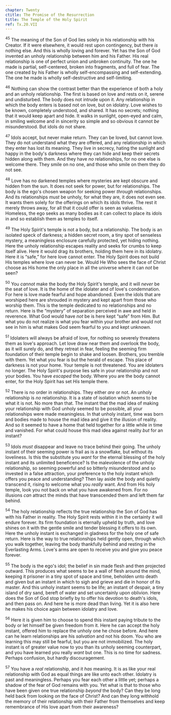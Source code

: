 ```yaml
---
chapter: Twenty
ctitle: The Promise of the Resurrection
title: The Temple of the Holy Spirit
ref: Tx.20.VII
---
```


<sup>45</sup> The meaning of the Son of God lies solely in his relationship with
his Creator. If it were elsewhere, it would rest upon contingency, but
there *is* nothing else. And this is wholly loving and forever. Yet has
the Son of God invented an unholy relationship between him and his
Father. His real relationship is one of perfect union and unbroken
continuity. The one he made is partial, self-centered, broken into
fragments, and full of fear. The one created by his Father is wholly
self-encompassing and self-extending. The one he made is wholly
self-destructive and self-limiting.

<sup>46</sup> Nothing can show the contrast better than the experience of both a
holy and an unholy relationship. The first is based on love and rests on
it, serene and undisturbed. The body does not intrude upon it. Any
relationship in which the body enters is based not on love, but on
idolatry. Love wishes to be known, completely understood, and shared. It
has no secrets; nothing that it would keep apart and hide. It walks in
sunlight, open-eyed and calm, in smiling welcome and in sincerity so
simple and so obvious it cannot *be* misunderstood. But idols do not
share.

<sup>47</sup> Idols accept, but never make return. They can be loved, but cannot
love. They do not understand what they are offered, and any relationship
in which they enter has lost its meaning. They live in secrecy, hating
the sunlight and happy in the body's darkness where they can hide and
keep their secrets hidden along with them. And they have *no*
relationships, for no one else is welcome there. They smile on no one,
and those who smile on them they do not see.

<sup>48</sup> Love has no darkened temples where mysteries are kept obscure and
hidden from the sun. It does not seek for power, but for relationships.
The body is the ego's chosen weapon for seeking power *through*
relationships. And its relationships *must* be unholy, for what they
are, it does not even see. It wants them solely for the offerings on
which its idols thrive. The rest it merely throws away, for all that it
could offer is seen as valueless. Homeless, the ego seeks as many bodies
as it can collect to place its idols in and so establish them as temples
to itself.

<sup>49</sup> The Holy Spirit's temple is not a body, but a relationship. The body
is an isolated speck of darkness; a hidden secret room, a tiny spot of
senseless mystery, a meaningless enclosure carefully protected, yet
hiding nothing. Here the unholy relationship escapes reality and seeks
for crumbs to keep itself alive. Here it would drag its brothers,
holding them here in its idolatry. Here it is “safe,” for here love
cannot enter. The Holy Spirit does not build His temples where love can
never be. Would He Who sees the face of Christ choose as His home the
only place in all the universe where it can *not* be seen?

<sup>50</sup> You *cannot* make the body the Holy Spirit's temple, and it will
*never* be the seat of love. It is the home of the idolater and of
love's condemnation. For here is love made fearful and hope abandoned.
Even the idols that are worshiped here are shrouded in mystery and kept
apart from those who worship them. This is the temple dedicated to no
relationships and no return. Here is the “mystery” of separation
perceived in awe and held in reverence. What God would have *not* be is
here kept “safe” from Him. But what you do not realize is what you fear
within your brother and would not see in him is what makes God seem
fearful to you and kept unknown.

<sup>51</sup> Idolaters will always be afraid of love, for nothing so severely
threatens them as love's approach. Let love draw near them and overlook
the body, as it will surely do, and they retreat in fear, feeling the
seeming firm foundation of their temple begin to shake and loosen.
Brothers, you tremble with them. Yet what you fear is but the herald of
escape. This place of darkness is not your home. Your temple is not
threatened. You are idolaters no longer. The Holy Spirit's purpose lies
safe in your relationship and not your bodies. You have *escaped* the
body. Where you are the body cannot enter, for the Holy Spirit has set
*His* temple there.

<sup>52</sup> There is no order in relationships. They either *are* or not. An
unholy relationship is *no* relationship. It is a state of isolation
which seems to be what it is not. No more than that. The instant that
the mad idea of making your relationship with God unholy seemed to be
possible, all your relationships were made meaningless. In that unholy
instant, time was born and bodies made to house the mad idea and give it
the illusion of reality. And so it seemed to have a home that held
together for a little while in time and vanished. For what could house
this mad idea against reality *but* for an instant?

<sup>53</sup> Idols *must* disappear and leave no trace behind their going. The
unholy instant of their seeming power is frail as is a snowflake, but
without its loveliness. Is this the substitute you *want* for the
eternal blessing of the holy instant and its unlimited beneficence? Is
the malevolence of the unholy relationship, so seeming powerful and so
bitterly misunderstood and so invested in a false attraction, your
preference to the holy instant which offers you peace and understanding?
Then lay aside the body and quietly transcend it, rising to welcome what
you *really* want. And from His holy temple, look you not back on what
you have awakened from. For no illusions *can* attract the minds that
have transcended them and left them far behind.

<sup>54</sup> The holy relationship reflects the true relationship the Son of God
has with his Father in reality. The Holy Spirit rests within it in the
certainty it will endure forever. Its firm foundation is eternally
upheld by truth, and love shines on it with the gentle smile and tender
blessing it offers to its own. Here the unholy instant is exchanged in
gladness for the holy one of safe return. Here is the way to true
relationships held gently open, through which you walk together, leaving
the body thankfully behind and resting in the Everlasting Arms. Love's
arms are open to receive you and give you peace forever.

<sup>55</sup> The body is the ego's idol; the belief in sin made flesh and then
projected outward. This produces what seems to be a wall of flesh around
the mind, keeping it prisoner in a tiny spot of space and time, beholden
unto death and given but an instant in which to sigh and grieve and die
in honor of its master. And this unholy instant seems to be life; an
instant of despair, a tiny island of dry sand, bereft of water and set
uncertainly upon oblivion. Here does the Son of God stop briefly by to
offer his devotion to death's idols, and then pass on. And here he is
more dead than living. Yet it is also here he makes his choice again
between idolatry and love.

<sup>56</sup> Here it is given him to choose to spend this instant paying tribute
to the body or let himself be given freedom from it. Here he can accept
the holy instant, offered him to replace the unholy one he chose before.
And here can he learn relationships are his *salvation* and not his
doom. You who are learning this may still be fearful, but you are not
immobilized. The holy instant is of greater value now to you than its
unholy seeming counterpart, and you have learned you really *want* but
one. This is no time for sadness. Perhaps confusion, but hardly
discouragement.

<sup>57</sup> You have a *real* relationship, and it *has* meaning. It is as like
your real relationship with God as equal things are like unto each
other. Idolatry is past and meaningless. Perhaps you fear each other a
little yet; perhaps a shadow of the fear of God remains with you. Yet
what is that to those who have been given one true relationship *beyond*
the body? Can they be long held back from looking on the face of Christ?
And can they long withhold the memory of their relationship with their
Father from themselves and keep remembrance of His love apart from their
awareness?

